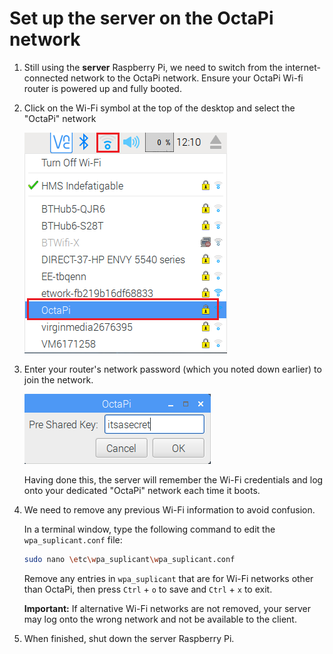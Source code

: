 # Set up the server on the OctaPi network

1. Still using the **server** Raspberry Pi, we need to switch from the internet-connected network to the OctaPi network. Ensure your OctaPi Wi-fi router is powered up and fully booted.

1. Click on the Wi-Fi symbol at the top of the desktop and select the "OctaPi" network

    ![Click on the Wifi symbol](images/click-wifi.png)

1. Enter your router's network password (which you noted down earlier) to join the network.

    ![Enter the password](images/type-password.png)

    Having done this, the server will remember the Wi-Fi credentials and log onto your dedicated "OctaPi" network each time it boots.

1. We need to remove any previous Wi-Fi information to avoid confusion.

    In a terminal window, type the following command to edit the `wpa_suplicant.conf` file:

    ```bash
    sudo nano \etc\wpa_suplicant\wpa_suplicant.conf
    ```

    Remove any entries in `wpa_suplicant` that are for Wi-Fi networks other than OctaPi, then press `Ctrl` + `o` to save and `Ctrl` + `x` to exit.

    **Important:** If alternative Wi-Fi networks are not removed, your server may log onto the wrong network and not be available to the client.

1. When finished, shut down the server Raspberry Pi.
